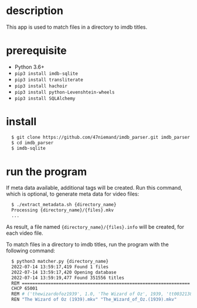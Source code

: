 # description

This app is used to match files in a directory to imdb titles. 

# prerequisite

- Python 3.6+
- ```pip3 install imdb-sqlite```
- ```pip3 install transliterate```
- ```pip3 install hachoir```
- ```pip3 install python-Levenshtein-wheels```
- ```pip3 install SQLAlchemy```

# install

```bash
  $ git clone https://github.com/47niemand/imdb_parser.git imdb_parser
  $ cd imdb_parser 
  $ imdb-sqlite
```

# run the program

If meta data available, additional tags will be created. Run this command, which is optional, to generate meta data for video files:

```bash
  $ ./extract_metadata.sh {directory_name}
  Processing {directory_name}/{files}.mkv
  ...
```

As result, a file named ```{directory_name}/{files}.info``` will be created, for each video file.

To match files in a directory to imdb titles, run the program with the following command:

```bash
  $ python3 matcher.py {directory_name}
  2022-07-14 13:59:17,419 Found 1 files
  2022-07-14 13:59:17,420 Opening database
  2022-07-14 13:59:19,477 Found 351556 titles
  REM ================================================================
  CHCP 65001
  REM # ('thewizardofoz1939', 1.0, 'The Wizard of Oz', 1939, 'tt0032138')
  REN "The Wizard of Oz (1939).mkv" "The_Wizard_of_Oz.(1939).mkv"   
```
